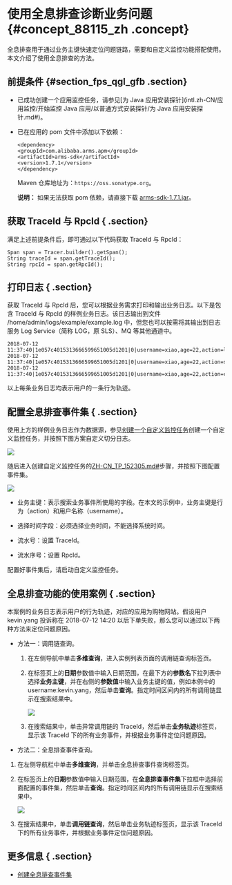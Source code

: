# 使用全息排查诊断业务问题 {#concept_88115_zh .concept}

全息排查用于通过业务主键快速定位问题链路，需要和自定义监控功能搭配使用。本文介绍了使用全息排查的方法。

## 前提条件 {#section_fps_qgl_gfb .section}

-   已成功创建一个应用监控任务，请参见[为 Java 应用安装探针](intl.zh-CN/应用监控/开始监控 Java 应用/以普通方式安装探针/为 Java 应用安装探针.md#)。

-   已在应用的 pom 文件中添加以下依赖：

    ```
    <dependency>
    <groupId>com.alibaba.arms.apm</groupId>
    <artifactId>arms-sdk</artifactId>
    <version>1.7.1</version>
    </dependency>
    ```

    Maven 仓库地址为：`https://oss.sonatype.org`。

    **说明：** 如果无法获取 pom 依赖，请直接下载 [arms-sdk-1.7.1.jar](https://aliware-images.oss-cn-hangzhou.aliyuncs.com/arms/arms-sdk-1.7.1.jar)。


## 获取 TraceId 与 RpcId { .section}

满足上述前提条件后，即可通过以下代码获取 TraceId 与 RpcId：

```
Span span = Tracer.builder().getSpan();
String traceId = span.getTraceId();
String rpcId = span.getRpcId();
```

## 打印日志 { .section}

获取 TraceId 与 RpcId 后，您可以根据业务需求打印和输出业务日志。以下是包含 TraceId 与 RpcId 的样例业务日志。该日志输出到文件 /home/admin/logs/example/example.log 中，但您也可以按需将其输出到日志服务 Log Service（简称 LOG，原 SLS）、MQ 等其他通道中。

```
2018-07-12 11:37:40|1e057c4015313666599651005d1201|0|username=xiao,age=22,action=login
2018-07-12 11:37:40|1e057c4015313666599651005d1201|0|username=xiao,age=22,action=search
2018-07-12 11:37:40|1e057c4015313666599651005d1201|0|username=xiao,age=22,action=cart
```

以上每条业务日志均表示用户的一条行为轨迹。

## 配置全息排查事件集 { .section}

使用上方的样例业务日志作为数据源，参见[创建一个自定义监控任务](../../../../intl.zh-CN/快速入门/创建一个自定义监控任务.md#)创建一个自定义监控任务，并按照下图方案自定义切分日志。

![](http://static-aliyun-doc.oss-cn-hangzhou.aliyuncs.com/assets/img/152250/155653150142297_zh-CN.png)

随后进入创建自定义监控任务的[ZH-CN\_TP\_152305.md\#](intl.zh-CN/自定义监控/创建监控任务/创建全息排查事件集.md#)步骤，并按照下图配置事件集。

![](http://static-aliyun-doc.oss-cn-hangzhou.aliyuncs.com/assets/img/152250/155653150142298_zh-CN.png)

-   业务主键：表示搜索业务事件所使用的字段。在本文的示例中，业务主键是行为（action）和用户名称（username）。

-   选择时间字段：必须选择业务时间，不能选择系统时间。

-   流水号：设置 TraceId。

-   流水序号：设置 RpcId。


配置好事件集后，请启动自定义监控任务。

## 全息排查功能的使用案例 { .section}

本案例的业务日志表示用户的行为轨迹，对应的应用为购物网站。假设用户 kevin.yang 投诉称在 2018-07-12 14:20 以后下单失败，那么您可以通过以下两种方法来定位问题原因。

-   方法一：调用链查询。

    1.  在左侧导航中单击**多维查询**，进入实例列表页面的调用链查询标签页。

    2.  在标签页上的**日期**参数值中输入日期范围，在最下方的**参数名**下拉列表中选择**业务主键**，并在右侧的**参数值**中输入业务主键的值，例如本例中的 username:kevin.yang，然后单击**查询**。指定时间区间内的所有调用链显示在搜索结果中。

        ![](http://static-aliyun-doc.oss-cn-hangzhou.aliyuncs.com/assets/img/152250/155653150142299_zh-CN.png)

    3.  在搜索结果中，单击异常调用链的 TraceId，然后单击**业务轨迹**标签页，显示该 TraceId 下的所有业务事件，并根据业务事件定位问题原因。

-   方法二：全息排查事件查询。

1.  在左侧导航栏中单击**多维查询**，并单击全息排查事件查询标签页。

2.  在标签页上的**日期**参数值中输入日期范围，在**全息排查事件集**下拉框中选择前面配置的事件集，然后单击**查询**。指定时间区间内的所有调用链显示在搜索结果中。

    ![](http://static-aliyun-doc.oss-cn-hangzhou.aliyuncs.com/assets/img/152250/155653150142300_zh-CN.png)

3.  在搜索结果中，单击**调用链查询**，然后单击业务轨迹标签页，显示该 TraceId 下的所有业务事件，并根据业务事件定位问题原因。


## 更多信息 { .section}

-   [创建全息排查事件集](intl.zh-CN/自定义监控/创建监控任务/创建全息排查事件集.md#)

